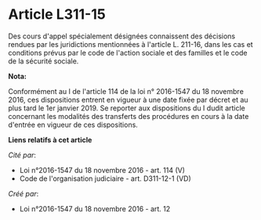 # Article L311-15

Des cours d'appel spécialement désignées connaissent des décisions rendues par les juridictions mentionnées à l'article L.
211-16, dans les cas et conditions prévus par le code de l'action sociale et des familles et le code de la sécurité sociale.

**Nota:**

Conformément au I de l'article 114 de la loi n° 2016-1547 du 18 novembre 2016, ces dispositions entrent en vigueur à une date
fixée par décret et au plus tard le 1er janvier 2019. Se reporter aux dispositions du I dudit article concernant les
modalités des transferts des procédures en cours à la date d'entrée en vigueur de ces dispositions.

**Liens relatifs à cet article**

_Cité par_:

  - Loi n°2016-1547 du 18 novembre 2016 - art. 114 (V)
  - Code de l'organisation judiciaire - art. D311-12-1 (VD)

_Créé par_:

  - Loi n°2016-1547 du 18 novembre 2016 - art. 12
